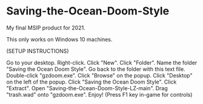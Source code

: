 # Saving-the-Ocean-Doom-Style
My final MSIP product for 2021.

This only works on Windows 10 machines.

(SETUP INSTRUCTIONS)

Go to your desktop.
Right-click.
Click "New".
Click "Folder".
Name the folder "Saving the Ocean Doom Style".
Go back to the folder with this text file.
Double-click "gzdoom.exe".
Click "Browse" on the popup.
Click "Desktop" on the left of the popup.
Click "Saving the Ocean Doom Style".
Click "Extract".
Open "Saving-the-Ocean-Doom-Style-LZ-main".
Drag "trash.wad" onto "gzdoom.exe".
Enjoy!
(Press F1 key in-game for controls)
